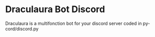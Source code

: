 # Draculaura Bot Discord
Draculaura is a multifonction bot for your discord server coded in py-cord/discord.py
